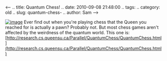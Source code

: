 <--
.. title: Quantum Chess!
.. date: 2010-09-08 21:48:00
.. tags: 
.. category: old
.. slug: quantum-chess-
.. author: Sam
-->


[![image](http://www.showiphonewallpapers.com/iPhonewallpapers/20102/iphonewallpapers/Chess-20100726.jpg)](http://www.showiphonewallpapers.com/iPhonewallpapers/20102/iphonewallpapers/Chess-20100726.jpg)
Ever find out when you're playing chess that the Queen you reached for
is actually a pawn? Probably not. But most chess games aren't affected
by the weirdness of the quantum world. This one is:
[http://research.cs.queensu.ca/Parallel/QuantumChess/QuantumChess.html](http://research.cs.queensu.ca/Parallel/QuantumChess/QuantumChess.html)
